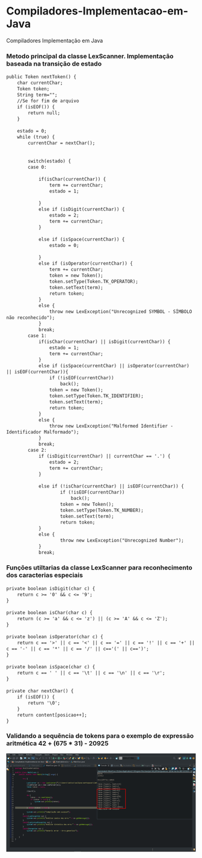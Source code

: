 # Compiladores-Implementacao-em-Java
Compiladores Implementação em Java

### Metodo principal da classe LexScanner. Implementação baseada na transição de estado

	public Token nextToken() {
		char currentChar;
		Token token;
		String term="";
		//Se for fim de arquivo 
		if (isEOF()) {
			return null;
		}
		
		estado = 0;
		while (true) {
			currentChar = nextChar();
			
			
			switch(estado) {
			case 0:
												
				if(isChar(currentChar)) {
					term += currentChar;
					estado = 1;
					
				}
				else if (isDigit(currentChar)) {
					estado = 2;
					term += currentChar;
				}

				else if (isSpace(currentChar)) {
					estado = 0;
					
				}
				else if (isOperator(currentChar)) {
					term += currentChar;
					token = new Token();
					token.setType(Token.TK_OPERATOR);
					token.setText(term);
					return token;
				}
				else {
					throw new LexException("Unrecognized SYMBOL - SÍMBOLO não reconhecido");
				}
				break;
			case 1:
				if(isChar(currentChar) || isDigit(currentChar)) {
					estado = 1;
					term += currentChar;
				}
				else if (isSpace(currentChar) || isOperator(currentChar) || isEOF(currentChar)){
					if (!isEOF(currentChar))
						back();
					token = new Token();
					token.setType(Token.TK_IDENTIFIER);
					token.setText(term);
					return token;
				}
				else {
					throw new LexException("Malformed Identifier - Identificador Malformado");
				}
				break;
			case 2:											
				if (isDigit(currentChar) || currentChar == '.') {
					estado = 2;
					term += currentChar;
				}
					
				else if (!isChar(currentChar) || isEOF(currentChar)) {
						if (!isEOF(currentChar))
							back();
						token = new Token();
						token.setType(Token.TK_NUMBER);
						token.setText(term);
						return token;
				}
				else {
						throw new LexException("Unrecognized Number");
				}
				break;
				
### Funções utiltarias da classe LexScanner para reconhecimento dos caracterias especiais 

	private boolean isDigit(char c) {
		return c >= '0' && c <= '9';
	}
	
	private boolean isChar(char c) {
		return (c >= 'a' && c <= 'z') || (c >= 'A' && c <= 'Z');
	}
	
	private boolean isOperator(char c) {
		return c == '>' || c == '<' || c == '=' || c == '!' || c == '+' || c == '-' || c == '*' || c == '/' || c=='(' || c==')';
	}
	
	private boolean isSpace(char c) {
		return c == ' ' || c == '\t' || c == '\n' || c == '\r';
	}
	
	private char nextChar() {
		if (isEOF()) {
			return '\0';
		}
		return content[posicao++];
	}

### Validando a sequência de tokens para o exemplo de expressão aritmética 42 + (675 * 31) - 20925
![](https://github.com/enivaldoqueiroz/Compiladores-Implementacao-em-Java/blob/main/src/Imagens/IMG001.png)
